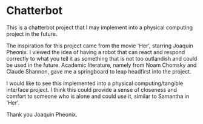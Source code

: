 # Chatterbot

This is a chatterbot project that I may implement into a physical computing project in the future.

The inspiration for this project came from the movie 'Her', starring Joaquin Pheonix. I viewed the idea of having a robot that can react and respond correctly to what you tell it as something that is not too outlandish and could be used in the future. Academic literature, namely from Noam Chomsky and Claude Shannon, gave me a springboard to leap headfirst into the project.

I would like to see this implemented into a physical computing/tangible interface project. I think this could provide a sense of closeness and comfort to someone who is alone and could use it, similar to Samantha in 'Her'.




Thank you Joaquin Pheonix.
